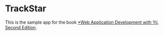 # TrackStar

This is the sample app for the book [*Web Application Development with Yii, Second Edition](http://www.amazon.com/Web-Application-Development-Yii-PHP/dp/1849518726/).
